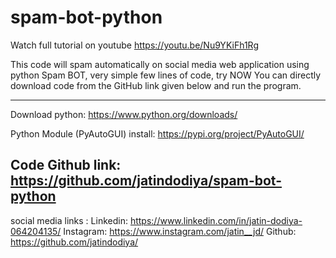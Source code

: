 # spam-bot-python
Watch full tutorial on youtube 
https://youtu.be/Nu9YKiFh1Rg

This code will spam automatically on social media web application
using python Spam BOT, very simple few lines of code, try NOW
You can directly download code from the GitHub link given below and run the program.

-----------------------------------------------------------------------------------------------------------------------
Download python:
https://www.python.org/downloads/

Python Module (PyAutoGUI) install:
https://pypi.org/project/PyAutoGUI/

Code Github link:
https://github.com/jatindodiya/spam-bot-python
----------------------------------------------------------------------------------------------------------------------

social media links :
Linkedin:                 https://www.linkedin.com/in/jatin-dodiya-064204135/
Instagram:                https://www.instagram.com/jatin__jd/
Github:                   https://github.com/jatindodiya/
